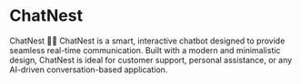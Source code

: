# ChatNest
ChatNest 🤖💬 ChatNest is a smart, interactive chatbot designed to provide seamless real-time communication. Built with a modern and minimalistic design, ChatNest is ideal for customer support, personal assistance, or any AI-driven conversation-based application.
